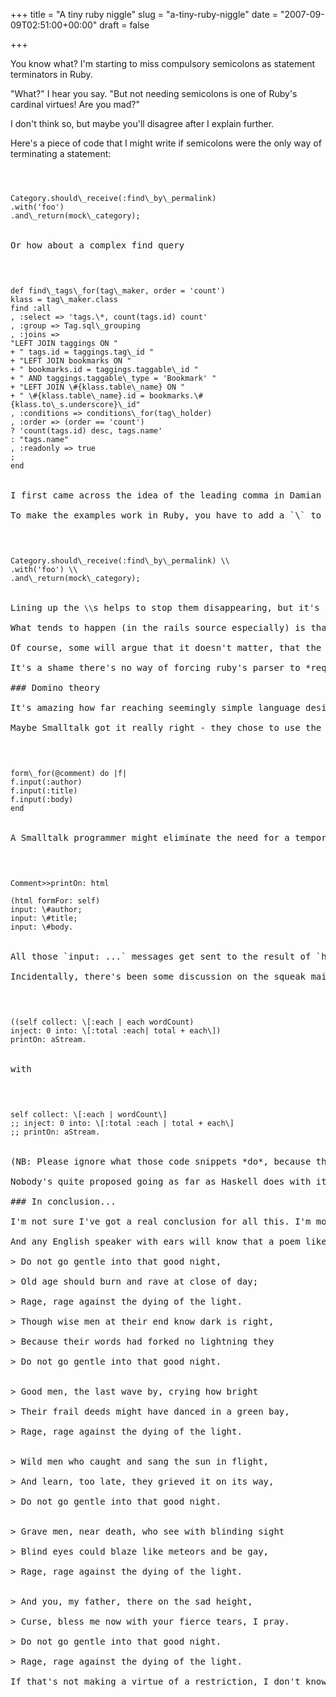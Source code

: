 +++
title = "A tiny ruby niggle"
slug = "a-tiny-ruby-niggle"
date = "2007-09-09T02:51:00+00:00"
draft = false

+++

You know what? I'm starting to miss compulsory semicolons as statement terminators in Ruby.

"What?" I hear you say. "But not needing semicolons is one of Ruby's cardinal virtues! Are you mad?"

I don't think so, but maybe you'll disagree after I explain further.

Here's a piece of code that I might write if semicolons were the only way of terminating a statement:

<code>

<pre>
Category.should\_receive(:find\_by\_permalink)
.with('foo')
.and\_return(mock\_category);
</code>

Or how about a complex find query

<code>

<pre>
def find\_tags\_for(tag\_maker, order = 'count')
klass = tag\_maker.class
find :all
, :select =&gt; 'tags.\*, count(tags.id) count'
, :group =&gt; Tag.sql\_grouping
, :joins =&gt;
"LEFT JOIN taggings ON "
+ " tags.id = taggings.tag\_id "
+ "LEFT JOIN bookmarks ON "
+ " bookmarks.id = taggings.taggable\_id "
+ " AND taggings.taggable\_type = 'Bookmark' "
+ "LEFT JOIN \#{klass.table\_name} ON "
+ " \#{klass.table\_name}.id = bookmarks.\#{klass.to\_s.underscore}\_id"
, :conditions =&gt; conditions\_for(tag\_holder)
, :order =&gt; (order == 'count')
? 'count(tags.id) desc, tags.name'
: "tags.name"
, :readonly =&gt; true
;
end
</code>

I first came across the idea of the leading comma in Damian Conway's excellent [Perl Best Practices](amazon:0596001738). The idea is that, by leading with the comma it's very easy to add a new argument to an argument list or hash specification without having to remember to stick a comma on the end of the preceding line if it was at the end, and also, the leading comma makes it very plain that the line is a continuation of its predecessor in some way.

To make the examples work in Ruby, you have to add a `\` to the end of each line that has a continuation, so the first example has to be written:

<code>

<pre>
Category.should\_receive(:find\_by\_permalink) \\
.with('foo') \\
.and\_return(mock\_category);
</code>

Lining up the <code>\\</code>s helps to stop them disappearing, but it's an awful faff.

What tends to happen (in the rails source especially) is that ruby programmers simply don't break their lines up. A quick search of the rails source finds plenty of lines more than 160 characters long.

Of course, some will argue that it doesn't matter, that the old 80 column limit is a silly hangover from the days of steam when the only way to interact with your code was through an 80 column, green phosphor terminal. They have a point. An arbitrary line limit *is* silly, and we should get over it, especially in source code. However, unless you're going to go around with every window open to its maximum width, lines *will* wrap, and they won't do it nicely, or respect the indentation conventions of your language. Long lines are murder in diffs too, finding the point of difference is so much easier when your eye doesn't have to scan an epic line.

It's a shame there's no way of forcing ruby's parser to *require* semicolons as statement terminators for those programmers like me who think that the restriction that a statement *must* end with a semicolon is worth the freedom to break lines where we like without needing to escape every line break. It's a shame too that popular tools like Textmate are so clumsy when it comes to dealing with line breaks. I would attempt to hold Emacs up as a paragon in this respect, but its Ruby mode tends to get a wee bit bemused once you start breaking lines, so that's no good.

### Domino theory

It's amazing how far reaching seemingly simple language design decisions can be isn't it? Just getting rid of the need to terminate statements with a semicolon has an enormous effect on they way code in ruby looks. I'm just not sure that they look *better*.

Maybe Smalltalk got it really right - they chose to use the most valuable syntactic character of all, the space, to denote sending a message. That freed up the `.` for use as a statement (sentence?) terminator. Then that freed up `;` for use in one of Smalltalk's most distinctive patterns - the cascade. Where a Rails programmer might write:

<code>

<pre>
form\_for(@comment) do |f|
f.input(:author)
f.input(:title)
f.input(:body)
end
</code>

A Smalltalk programmer might eliminate the need for a temporary variable by doing:

<code>

<pre>
Comment&gt;&gt;printOn: html

(html formFor: self)
input: \#author;
input: \#title;
input: \#body.
</code>

All those `input: ...` messages get sent to the result of `html formFor: self`. Once you get the hang of it, it's a really sweet bit of syntax.

Incidentally, there's been some discussion on the squeak mailing lists of a companion to the cascade, which would use a `;;` as a sort of 'pipe'. The idea is to be able to replace code like:

<code>

<pre>
((self collect: \[:each | each wordCount)
inject: 0 into: \[:total :each| total + each\])
printOn: aStream.
</code>

with

<code>

<pre>
self collect: \[:each | wordCount\]
;; inject: 0 into: \[:total :each | total + each\]
;; printOn: aStream.
</code>

(NB: Please ignore what those code snippets *do*, because that's gruesome. Concentrate on how they do it).

Nobody's quite proposed going as far as Haskell does with its Monads, which can be thought of as a magical land where the meaning of the semicolon changes according to what sort of Monad you're in. (In an IO monad for instance, the semicolon imposes an evaluation order. In some other monad, the semicolon could just as easily denote a backtracking point). Then again, there's nothing to *stop* the dedicated Smalltalker implementing something Monadish - every Smalltalk class can specify how its methods should be compiled after all...

### In conclusion...

I'm not sure I've got a real conclusion for all this. I'm mostly musing. However, I do think it's useful to think carefully about restrictions and what they free us to do as programmers. Lispers will wax lyrical about the way that their language's pared down syntax lets them do amazing things with macros. Smalltalkers will defend to the death the idea that the only way to do anything is to send messages to objects. Pythonistas love their syntactic whitespace. Haskellers love their static typing (admittedly, they have an incredibly flexible notation for expressing type that leaves most other programming languages standing).

And any English speaker with ears will know that a poem like Dylan Thomas's Do Not Go Gentle Into That Good Night gains much of its power from it's form, the villanelle, one of the most restricted forms of poetry there is. Two lines repeating through the poem and a staggering number of rhymes to find:

> Do not go gentle into that good night, <br/>
> Old age should burn and rave at close of day; <br/>
> Rage, rage against the dying of the light. <br/>
> Though wise men at their end know dark is right, <br/>
> Because their words had forked no lightning they <br/>
> Do not go gentle into that good night.<br/><br/>
> Good men, the last wave by, crying how bright <br/>
> Their frail deeds might have danced in a green bay, <br/>
> Rage, rage against the dying of the light.<br/><br/>
> Wild men who caught and sang the sun in flight, <br/>
> And learn, too late, they grieved it on its way, <br/>
> Do not go gentle into that good night.<br/><br/>
> Grave men, near death, who see with blinding sight <br/>
> Blind eyes could blaze like meteors and be gay, <br/>
> Rage, rage against the dying of the light.<br/><br/>
> And you, my father, there on the sad height, <br/>
> Curse, bless me now with your fierce tears, I pray. <br/>
> Do not go gentle into that good night. <br/>
> Rage, rage against the dying of the light.

If that's not making a virtue of a restriction, I don't know what is.
